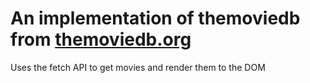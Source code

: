 # An implementation of themoviedb from [themoviedb.org](https://www.themoviedb.org/)

Uses the fetch API to get movies and render them to the DOM
